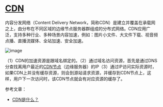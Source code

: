# [CDN](https://github.com/Twlig/issuesBlog/issues/75)

内容分发网络（Content Delivery Network，简称CDN）是建立并覆盖在承载网之上，由分布在不同区域的边缘节点服务器群组成的分布式网络。CDN应用广泛，支持多种行业、多种场景内容加速，例如：图片小文件、大文件下载、视音频点播、直播流媒体、全站加速、安全加速。

![image](https://user-images.githubusercontent.com/22440467/160281574-d18e2541-ecbe-49f3-9e79-8e51a2b1b05f.png)

（1）CDN的加速资源是跟域名绑定的。（2）通过域名访问资源，首先是通过DNS分查找离用户最近的[CDN节点](https://www.zhihu.com/search?q=CDN%E8%8A%82%E7%82%B9&search_source=Entity&hybrid_search_source=Entity&hybrid_search_extra=%7B%22sourceType%22%3A%22answer%22%2C%22sourceId%22%3A1604554133%7D)（边缘服务器）的IP（3）通过IP访问实际资源时，如果CDN上并没有缓存资源，则会到源站请求资源，并缓存到CDN节点上，这样，用户下一次访问时，该CDN节点就会有对应资源的缓存了。

参考文章：
- [CDN是什么？](https://www.zhihu.com/question/36514327/answer/1604554133)
